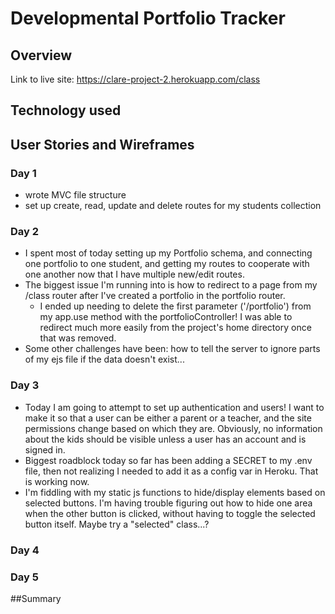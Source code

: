 # Developmental Portfolio Tracker

## Overview

Link to live site: https://clare-project-2.herokuapp.com/class

## Technology used

## User Stories and Wireframes

### Day 1

- wrote MVC file structure
- set up create, read, update and delete routes for my students collection

### Day 2

- I spent most of today setting up my Portfolio schema, and connecting one portfolio to one student, and getting my routes to cooperate with one another now that I have multiple new/edit routes.
- The biggest issue I'm running into is how to redirect to a page from my /class router after I've created a portfolio in the portfolio router.
  - I ended up needing to delete the first parameter ('/portfolio') from my app.use method with the portfolioController! I was able to redirect much more easily from the project's home directory once that was removed.
- Some other challenges have been: how to tell the server to ignore parts of my ejs file if the data doesn't exist...

### Day 3

- Today I am going to attempt to set up authentication and users! I want to make it so that a user can be either a parent or a teacher, and the site permissions change based on which they are. Obviously, no information about the kids should be visible unless a user has an account and is signed in.
- Biggest roadblock today so far has been adding a SECRET to my .env file, then not realizing I needed to add it as a config var in Heroku. That is working now.
- I'm fiddling with my static js functions to hide/display elements based on selected buttons. I'm having trouble figuring out how to hide one area when the other button is clicked, without having to toggle the selected button itself. Maybe try a "selected" class...?

### Day 4


### Day 5


##Summary
